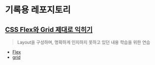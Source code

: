 # 기록용 레포지토리

## [CSS Flex와 Grid 제대로 익히기](https://www.inflearn.com/course/css-flex-grid-%EC%A0%9C%EB%8C%80%EB%A1%9C-%EC%9D%B5%ED%9E%88%EA%B8%B0)

> Layout을 구성하며, 명확하게 인지하지 못하고 있던 내용 학습을 위한 연습

- [Flex](https://github.com/jeonhaekang/practice/tree/master/layout/flex)
- [grid](https://github.com/jeonhaekang/practice/tree/master/layout/grid)
